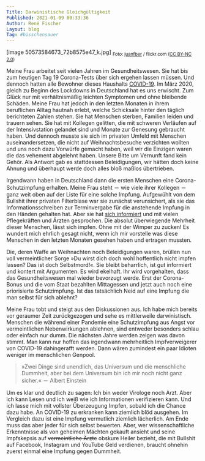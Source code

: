 ```yaml
---
Title: Darwinistische Gleichgültigkeit
Published: 2021-01-09 00:33:36
Author: René Fischer
Layout: blog
Tag: #bisschensauer
---
```

[image 50573584673_72b8575e47_k.jpg]
<sub>Foto: [juanfber](https://www.flickr.com/photos/juanfber/) / flickr.com ([CC BY-NC 2.0](https://creativecommons.org/licenses/by-nc/2.0/))</sub>

Meine Frau arbeitet seit vielen Jahren im Gesundheitswesen. Sie hat bis zum heutigen Tag 19 Corona-Tests über sich ergehen lassen müssen. Und dennoch hatten alle Bewohner dieses Haushalts [COVID-19](https://de.wikipedia.org/wiki/COVID-19). Im März 2020, gleich zu Beginn des Lockdowns in Deutschland hat es uns erwischt. Zum Glück nur mit verhältnismäßig leichten Symptomen und ohne bleibende Schäden. Meine Frau hat jedoch in den letzten Monaten in ihrem beruflichen Alltag hautnah erlebt, welche Schicksale hinter den täglich berichteten Zahlen stehen. Sie hat Menschen sterben, Familien leiden und trauern sehen. Sie hat mit Kollegen gelitten, die mit schweren Verläufen auf der Intensivstation gelandet sind und Monate zur Genesung gebraucht haben. Und dennoch musste sie sich im privaten Umfeld mit Menschen auseinandersetzen, die nicht auf Weihnachtsbesuche verzichten wollten und uns noch dazu Vorwürfe gemacht haben, weil wir die Einzigen waren die das vehement abgelehnt haben. Unsere Bitte um Vernunft fand kein Gehör. Als Antwort gab es stattdessen Beleidigungen, wir hätten doch keine Ahnung und überhaupt werde doch alles bloß maßlos übertrieben.

Irgendwann haben in Deutschland dann die ersten Menschen eine Corona-Schutzimpfung erhalten. Meine Frau steht － wie viele ihrer Kollegen － ganz weit oben auf der Liste für eine solche Impfung. Aufgewühlt von dem Bullshit ihrer privaten Filterblase war sie zunächst verunsichert, als sie das Informationsschreiben zur Terminvergabe für die anstehende Impfung in den Händen gehalten hat. Aber sie hat [sich informiert](https://www.infektionsschutz.de/coronavirus/schutzimpfung/) und mit vielen Pflegekräften und Ärzten gesprochen. Die absolut überwiegende Mehrheit dieser Menschen, lässt sich impfen. Ohne mit der Wimper zu zucken! Es wundert mich ehrlich gesagt nicht, wenn ich mir vorstelle was diese Menschen in den letzten Monaten gesehen haben und ertragen mussten.

Die, deren Waffe an Weihnachten noch Beleidigungen waren, brüllen nun voll vermeintlicher Sorge »Du wirst dich doch wohl hoffentlich nicht impfen lassen? Das ist doch Selbstmord!«. Sie bleibt beharrlich, ist gut informiert und kontert mit Argumenten. Es wird ekelhaft. Ihr wird vorgehalten, dass das Gesundheitswesen mal wieder bevorzugt werde. Erst der Corona-Bonus und die vom Staat bezahlten Mittagessen und jetzt auch noch eine priorisierte Schutzimpfung. Ist das tatsächlich Neid auf eine Impfung die man selbst für sich ablehnt? 

Meine Frau tobt und steigt aus den Diskussionen aus. Ich habe mich bereits vor geraumer Zeit zurückgezogen und sehe es mittlerweile darwinistisch. Menschen die während einer Pandemie eine Schutzimpfung aus Angst vor vermeintlichen Nebenwirkungen ablehnen, sind entweder besonders schlau oder einfach nur dumm. Die nächsten Jahre werden zeigen was davon stimmt. Man kann nur hoffen das irgendwann mehrheitlich Impfverweigerer von COVID-19 dahingerafft werden. Dann wären zumindest ein paar Idioten weniger im  menschlichen Genpool.

> »Zwei Dinge sind unendlich, das Universum und die menschliche Dummheit, aber bei dem Universum bin ich mir noch nicht ganz sicher.« － Albert Einstein

Um es klar und deutlich zu sagen: Ich bin weder Virologe noch Arzt. Aber ich kann Lesen und ich weiß wie ich Informationen verifizieren kann. Und ich lasse mich mit vollster Überzeugung Impfen, sobald ich die Chance dazu habe. An COVID-19 zu erkranken kann ziemlich blöd ausgehen. Im Vergleich dazu ist eine Impfung vermutlich ziemlich lächerlich. Am Ende muss das aber jeder für sich selbst bewerten. Aber, wer  wissenschaftliche Erkenntnisse als von geheimen Mächten gekauft ansieht und seine Impfskepsis auf ~~vermeintliche Ärzte~~ obskure Heiler bezieht, die mit Bullshit auf Facebook, Instagram und YouTube Geld verdienen, braucht ohnehin zuerst einmal eine Impfung gegen Dummheit.